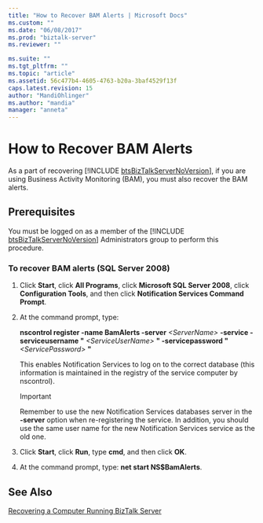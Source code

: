 ```yaml
---
title: "How to Recover BAM Alerts | Microsoft Docs"
ms.custom: ""
ms.date: "06/08/2017"
ms.prod: "biztalk-server"
ms.reviewer: ""

ms.suite: ""
ms.tgt_pltfrm: ""
ms.topic: "article"
ms.assetid: 56c477b4-4605-4763-b20a-3baf4529f13f
caps.latest.revision: 15
author: "MandiOhlinger"
ms.author: "mandia"
manager: "anneta"
---
```

# How to Recover BAM Alerts
As a part of recovering [!INCLUDE [btsBizTalkServerNoVersion](../includes/btsbiztalkservernoversion-md.md)], if you are using Business Activity Monitoring (BAM), you must also recover the BAM alerts.  
  
## Prerequisites  
 You must be logged on as a member of the [!INCLUDE [btsBizTalkServerNoVersion](../includes/btsbiztalkservernoversion-md.md)] Administrators group to perform this procedure.  
  
### To recover BAM alerts (SQL Server 2008)  
  
1.  Click **Start**, click **All Programs**, click **Microsoft SQL Server 2008**, click **Configuration Tools**, and then click **Notification Services Command Prompt**.  
  
2.  At the command prompt, type:  
  
     **nscontrol register -name BamAlerts -server**  *\<ServerName\>*  **-service -serviceusername "** *\<ServiceUserName\>* **" -servicepassword "** *\<ServicePassword\>* **"**  
  
     This enables Notification Services to log on to the correct database (this information is maintained in the registry of the service computer by nscontrol).  
  
    > [!IMPORTANT]
    >  Remember to use the new Notification Services databases server in the **-server** option when re-registering the service. In addition, you should use the same user name for the new Notification Services service as the old one.  
  
3.  Click **Start**, click **Run**, type **cmd**, and then click **OK**.  
  
4.  At the command prompt, type: **net start NS$BamAlerts**.  
  
## See Also  
 [Recovering a Computer Running BizTalk Server](../core/recovering-a-computer-running-biztalk-server.md)